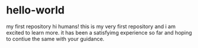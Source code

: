 # hello-world
my first repository
hi humans!
this is my very first repository and i am excited to learn more. it has been a satisfyimg experience so far and hoping to contiue the same with your guidance.
